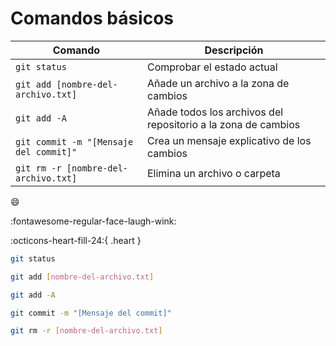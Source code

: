 # Comandos básicos

| Comando | Descripción |
| ------- | ----------- |
| `git status` | Comprobar el estado actual |
| `git add [nombre-del-archivo.txt]` | Añade un archivo a la zona de cambios |
| `git add -A` | Añade todos los archivos del repositorio a la zona de cambios |
| `git commit -m "[Mensaje del commit]"` | Crea un mensaje explicativo de los cambios |
| `git rm -r [nombre-del-archivo.txt]` | Elimina un archivo o carpeta |

:smile: 

:fontawesome-regular-face-laugh-wink:

:octicons-heart-fill-24:{ .heart }

```bash
git status
```

```bash
git add [nombre-del-archivo.txt]
```

```bash
git add -A
```

```bash
git commit -m "[Mensaje del commit]"
```

```bash
git rm -r [nombre-del-archivo.txt]              